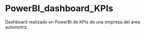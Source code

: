 # PowerBI_dashboard_KPIs
Dashboard realizado en PowerBI de KPIs de una empresa del área automotriz.
